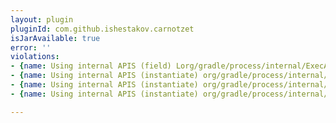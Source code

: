 ```yaml
---
layout: plugin
pluginId: com.github.ishestakov.carnotzet
isJarAvailable: true
error: ''
violations:
- {name: Using internal APIS (field) Lorg/gradle/process/internal/ExecActionFactory;}
- {name: Using internal APIS (instantiate) org/gradle/process/internal/ExecActionFactory}
- {name: Using internal APIS (instantiate) org/gradle/process/internal/ExecAction}
- {name: Using internal APIS (instantiate) org/gradle/process/internal/ExecAction}

---
```

